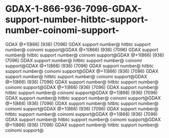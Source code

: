 # GDAX-1-866-936-7096-GDAX-support-number-hitbtc-support-number-coinomi-support-
GDAX @+1(866) (936) (7096) GDAX support number@ hitbtc support number@ coinomi support@GDAX @+1(866) (936) (7096) GDAX support number@ hitbtc support number@ coinomi support@GDAX @+1(866) (936) (7096) GDAX support number@ hitbtc support number@ coinomi support@GDAX @+1(866) (936) (7096) GDAX support number@ hitbtc support number@ coinomi support@GDAX @+1(866) (936) (7096) GDAX support number@ hitbtc support number@ coinomi support@GDAX @+1(866) (936) (7096) GDAX support number@ hitbtc support number@ coinomi support@GDAX @+1(866) (936) (7096) GDAX support number@ hitbtc support number@ coinomi support@GDAX @+1(866) (936) (7096) GDAX support number@ hitbtc support number@ coinomi support@GDAX @+1(866) (936) (7096) GDAX support number@ hitbtc support number@ coinomi support@GDAX @+1(866) (936) (7096) GDAX support number@ hitbtc support number@ coinomi support@GDAX @+1(866) (936) (7096) GDAX support number@ hitbtc support number@ coinomi support@GDAX @+1(866) (936) (7096) GDAX support number@ hitbtc support number@ coinomi support@
